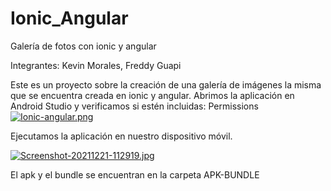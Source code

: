 # Ionic_Angular
Galería de fotos con ionic y angular 


Integrantes: Kevin Morales, Freddy Guapi


Este es un proyecto sobre la creación de una galería de imágenes la misma que se encuentra creada en ionic y angular.
Abrimos la aplicación en Android Studio y verificamos si estén incluidas: Permissions
[![Ionic-angular.png](https://i.postimg.cc/wvMk8LGF/Ionic-angular.png)](https://postimg.cc/ft4dYtZ0)

Ejecutamos la aplicación en nuestro dispositivo móvil. 

[![Screenshot-20211221-112919.jpg](https://i.postimg.cc/gcvdPXLq/Screenshot-20211221-112919.jpg)](https://postimg.cc/V5L2qNRd)

El apk y el bundle se encuentran en la carpeta APK-BUNDLE
